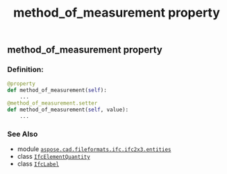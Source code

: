 ﻿---
title: method_of_measurement property
second_title: Aspose.CAD for Python via .NET API References
description: 
type: docs
weight: 80
url: /python-net/aspose.cad.fileformats.ifc.ifc2x3.entities/ifcelementquantity/method_of_measurement/
is_root: false
---

## method_of_measurement property

### Definition:
```python
@property
def method_of_measurement(self):
    ...
@method_of_measurement.setter
def method_of_measurement(self, value):
    ...
```

### See Also
* module [`aspose.cad.fileformats.ifc.ifc2x3.entities`](../../)
* class [`IfcElementQuantity`](/cad/python-net/aspose.cad.fileformats.ifc.ifc2x3.entities/ifcelementquantity)
* class [`IfcLabel`](/cad/python-net/aspose.cad.fileformats.ifc.ifc2x3.types/ifclabel)
